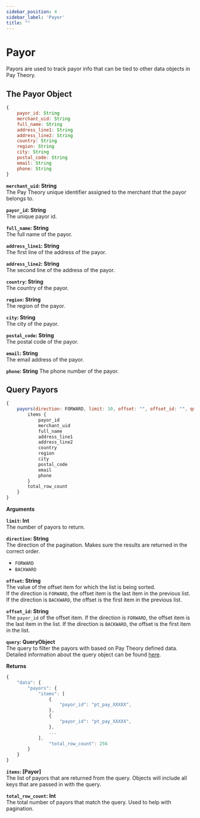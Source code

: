 ```yaml
---
sidebar_position: 4
sidebar_label: 'Payor'
title: ""
---
```


# Payor

Payors are used to track payor info that can be tied to other data objects in Pay Theory.

## The Payor Object
```js
{
    payor_id: String
    merchant_uid: String
    full_name: String
    address_line1: String
    address_line2: String
    country: String
    region: String
    city: String
    postal_code: String
    email: String
    phone: String
}
```

**`merchant_uid`: String**  
The Pay Theory unique identifier assigned to the merchant that the payor belongs to.

**`payor_id`: String**  
The unique payor id.

**`full_name`: String**  
The full name of the payor.

**`address_line1`: String**  
The first line of the address of the payor.

**`address_line2`: String**  
The second line of the address of the payor.

**`country`: String**  
The country of the payor.

**`region`: String**  
The region of the payor.

**`city`: String**  
The city of the payor.

**`postal_code`: String**  
The postal code of the payor.

**`email`: String**  
The email address of the payor.

**`phone`: String**
The phone number of the payor.


## Query Payors
```js
{
    payors(direction: FORWARD, limit: 10, offset: "", offset_id: "", query: QueryObject) {
        items {
            payor_id
            merchant_uid
            full_name
            address_line1
            address_line2
            country
            region
            city
            postal_code
            email
            phone
        }
        total_row_count
    }
}
```

**Arguments**

**`limit`: Int**  
The number of payors to return.

**`direction`: String**  
The direction of the pagination. Makes sure the results are returned in the correct order.
* `FORWARD`
* `BACKWARD`

**`offset`: String**  
The value of the offset item for which the list is being sorted.  
If the direction is `FORWARD`, the offset item is the last item in the previous list.  
If the direction is `BACKWARD`, the offset is the first item in the previous list.

**`offset_id`: String**  
The `payor_id` of the offset item. If the direction is `FORWARD`, the offset item is the last item in the list. If the direction is `BACKWARD`, the offset is the first item in the list.

**`query`: QueryObject**  
The query to filter the payors with based on Pay Theory defined data.  Detailed information about the query object can be found [here](query).

**Returns**

```js
{
    "data": {
        "payors": {
            "items": [
                {
                    "payor_id": "pt_pay_XXXXX",
                },
                {
                    "payor_id": "pt_pay_XXXXX",
                },
                ...
            ],
                "total_row_count": 256
        }
    }
}
```

**`items`: [Payor]**  
The list of payors that are returned from the query. Objects will include all keys that are passed in with the query.

**`total_row_count`: Int**  
The total number of payors that match the query. Used to help with pagination.